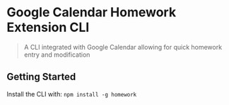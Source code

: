 # Google Calendar Homework Extension CLI

> A CLI integrated with Google Calendar allowing for quick homework entry and modification

## Getting Started

Install the CLI with: `npm install -g homework`

